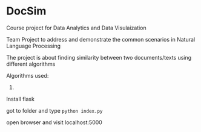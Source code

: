 # DocSim
Course project for Data Analytics and Data Visulaization

Team Project to address and demonstrate the common scenarios in Natural Language Processing  

The project is about finding similarity between two documents/texts using different algorithms 

Algorithms used:

1.

Install flask

got to folder and type `python index.py` 

open browser and visit localhost:5000
